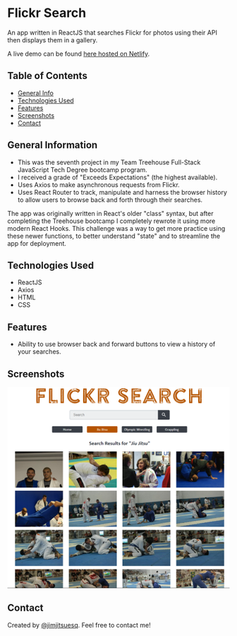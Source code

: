 # Flickr Search

An app written in ReactJS that searches Flickr for photos using their API then displays them in a gallery.

A live demo can be found [here hosted on Netlify](https://portfolio-flickr-search.netlify.app/).


## Table of Contents

* [General Info](#general-information)
* [Technologies Used](#technologies-used)
* [Features](#features)
* [Screenshots](#screenshots)
* [Contact](#contact)


## General Information

* This was the seventh project in my Team Treehouse Full-Stack JavaScript Tech Degree bootcamp program.
* I received a grade of "Exceeds Expectations" (the highest available).
* Uses Axios to make asynchronous requests from Flickr.
* Uses React Router to track, manipulate and harness the browser history to allow users to browse back and forth through their searches.

The app was originally written in React's older "class" syntax, but after completing the Treehouse bootcamp I completely rewrote it using more modern React Hooks. This challenge was a way to get more practice using these newer functions, to better understand "state" and to streamline the app for deployment.

## Technologies Used

- ReactJS
- Axios
- HTML
- CSS


## Features

- Ability to use browser back and forward buttons to view a history of your searches.


## Screenshots

![Example screenshot](screenshot.png)


## Contact

Created by [@jimjitsuesq](https://www.jimpeters.dev/).  Feel free to contact me!
